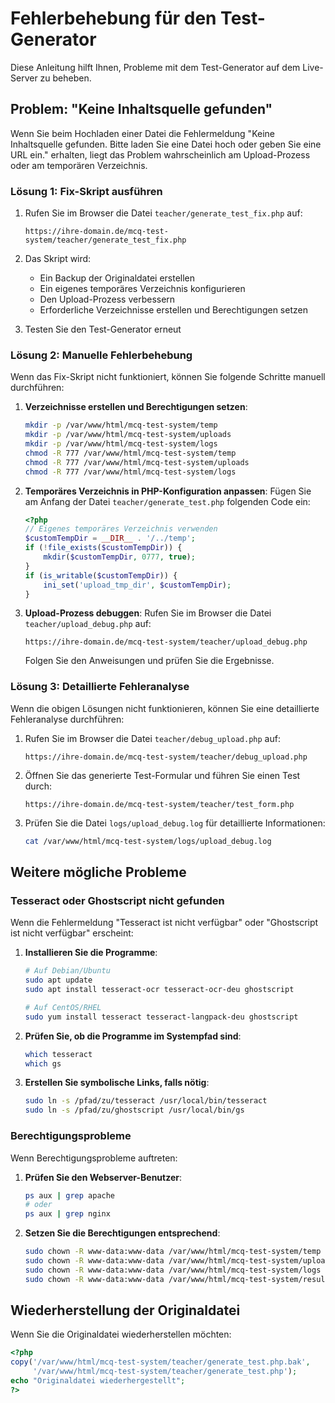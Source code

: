 # Fehlerbehebung für den Test-Generator

Diese Anleitung hilft Ihnen, Probleme mit dem Test-Generator auf dem Live-Server zu beheben.

## Problem: "Keine Inhaltsquelle gefunden"

Wenn Sie beim Hochladen einer Datei die Fehlermeldung "Keine Inhaltsquelle gefunden. Bitte laden Sie eine Datei hoch oder geben Sie eine URL ein." erhalten, liegt das Problem wahrscheinlich am Upload-Prozess oder am temporären Verzeichnis.

### Lösung 1: Fix-Skript ausführen

1. Rufen Sie im Browser die Datei `teacher/generate_test_fix.php` auf:
   ```
   https://ihre-domain.de/mcq-test-system/teacher/generate_test_fix.php
   ```

2. Das Skript wird:
   - Ein Backup der Originaldatei erstellen
   - Ein eigenes temporäres Verzeichnis konfigurieren
   - Den Upload-Prozess verbessern
   - Erforderliche Verzeichnisse erstellen und Berechtigungen setzen

3. Testen Sie den Test-Generator erneut

### Lösung 2: Manuelle Fehlerbehebung

Wenn das Fix-Skript nicht funktioniert, können Sie folgende Schritte manuell durchführen:

1. **Verzeichnisse erstellen und Berechtigungen setzen**:
   ```bash
   mkdir -p /var/www/html/mcq-test-system/temp
   mkdir -p /var/www/html/mcq-test-system/uploads
   mkdir -p /var/www/html/mcq-test-system/logs
   chmod -R 777 /var/www/html/mcq-test-system/temp
   chmod -R 777 /var/www/html/mcq-test-system/uploads
   chmod -R 777 /var/www/html/mcq-test-system/logs
   ```

2. **Temporäres Verzeichnis in PHP-Konfiguration anpassen**:
   Fügen Sie am Anfang der Datei `teacher/generate_test.php` folgenden Code ein:
   ```php
   <?php
   // Eigenes temporäres Verzeichnis verwenden
   $customTempDir = __DIR__ . '/../temp';
   if (!file_exists($customTempDir)) {
       mkdir($customTempDir, 0777, true);
   }
   if (is_writable($customTempDir)) {
       ini_set('upload_tmp_dir', $customTempDir);
   }
   ```

3. **Upload-Prozess debuggen**:
   Rufen Sie im Browser die Datei `teacher/upload_debug.php` auf:
   ```
   https://ihre-domain.de/mcq-test-system/teacher/upload_debug.php
   ```
   
   Folgen Sie den Anweisungen und prüfen Sie die Ergebnisse.

### Lösung 3: Detaillierte Fehleranalyse

Wenn die obigen Lösungen nicht funktionieren, können Sie eine detaillierte Fehleranalyse durchführen:

1. Rufen Sie im Browser die Datei `teacher/debug_upload.php` auf:
   ```
   https://ihre-domain.de/mcq-test-system/teacher/debug_upload.php
   ```

2. Öffnen Sie das generierte Test-Formular und führen Sie einen Test durch:
   ```
   https://ihre-domain.de/mcq-test-system/teacher/test_form.php
   ```

3. Prüfen Sie die Datei `logs/upload_debug.log` für detaillierte Informationen:
   ```bash
   cat /var/www/html/mcq-test-system/logs/upload_debug.log
   ```

## Weitere mögliche Probleme

### Tesseract oder Ghostscript nicht gefunden

Wenn die Fehlermeldung "Tesseract ist nicht verfügbar" oder "Ghostscript ist nicht verfügbar" erscheint:

1. **Installieren Sie die Programme**:
   ```bash
   # Auf Debian/Ubuntu
   sudo apt update
   sudo apt install tesseract-ocr tesseract-ocr-deu ghostscript
   
   # Auf CentOS/RHEL
   sudo yum install tesseract tesseract-langpack-deu ghostscript
   ```

2. **Prüfen Sie, ob die Programme im Systempfad sind**:
   ```bash
   which tesseract
   which gs
   ```

3. **Erstellen Sie symbolische Links, falls nötig**:
   ```bash
   sudo ln -s /pfad/zu/tesseract /usr/local/bin/tesseract
   sudo ln -s /pfad/zu/ghostscript /usr/local/bin/gs
   ```

### Berechtigungsprobleme

Wenn Berechtigungsprobleme auftreten:

1. **Prüfen Sie den Webserver-Benutzer**:
   ```bash
   ps aux | grep apache
   # oder
   ps aux | grep nginx
   ```

2. **Setzen Sie die Berechtigungen entsprechend**:
   ```bash
   sudo chown -R www-data:www-data /var/www/html/mcq-test-system/temp
   sudo chown -R www-data:www-data /var/www/html/mcq-test-system/uploads
   sudo chown -R www-data:www-data /var/www/html/mcq-test-system/logs
   sudo chown -R www-data:www-data /var/www/html/mcq-test-system/results
   ```

## Wiederherstellung der Originaldatei

Wenn Sie die Originaldatei wiederherstellen möchten:

```php
<?php
copy('/var/www/html/mcq-test-system/teacher/generate_test.php.bak', 
     '/var/www/html/mcq-test-system/teacher/generate_test.php');
echo "Originaldatei wiederhergestellt";
?>
``` 